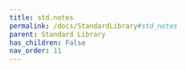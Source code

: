 ```yaml
---
title: std.notes
permalink: /docs/StandardLibrary#std_notes
parent: Standard Library
has_children: False
nav_order: 11
---
```

